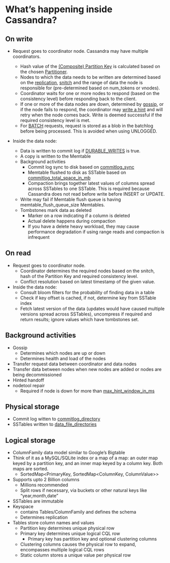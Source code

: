 # What’s happening inside Cassandra?

## On write
* Request goes to coordinator node. Cassandra may have multiple coordinators.
  * Hash value of the [(Composite) Partition Key](http://www.datastax.com/documentation/cql/3.0/cql/cql_reference/create_table_r.html?scroll=reference_ds_v3f_vfk_xj__defining-a-primary-key-column) is calculated based on the chosen [Partitioner](http://www.datastax.com/documentation/cassandra/2.1/cassandra/architecture/architecturePartitionerAbout_c.html).
  * Nodes to which the data needs to be written are determined based on the [replication](http://www.datastax.com/documentation/cassandra/2.1/cassandra/architecture/architectureDataDistributeReplication_c.html), [snitch](http://www.datastax.com/documentation/cassandra/2.1/cassandra/architecture/architectureSnitchesAbout_c.html) and the range of data the node is responsible for (pre-determined based on num_tokens or vnodes).
  * Coordinator waits for one or more nodes to respond (based on the consistency level) before responding back to the client.
  * If one or more of the data nodes are down, determined by [gossip](http://www.datastax.com/documentation/cassandra/2.1/cassandra/architecture/architectureGossipAbout_c.html), or if the node fails to respond, the coordinator may [write a hint](http://www.datastax.com/dev/blog/modern-hinted-handoff) and will retry when the node comes back. Write is deemed successful if the required consistency level is met.
  * For [BATCH](http://www.datastax.com/documentation/cql/3.1/cql/cql_reference/batch_r.html) requests, request is stored as a blob in the batchlog before being processed. This is avoided when using UNLOGGED.

* Inside the data node:
  * Data is written to commit log if [DURABLE_WRITES](http://www.datastax.com/documentation/cql/3.1/cql/cql_reference/create_keyspace_r.html?scroll=reference_ds_ask_vyj_xj__durable-writes) is true.
  * A copy is written to the Memtable
  * Background activities
     * Commit log sync to disk based on [commitlog_sync](http://www.datastax.com/documentation/cassandra/2.1/cassandra/configuration/configCassandra_yaml_r.html?scroll=reference_ds_qfg_n1r_1k__commitlog_sync)
     * Memtable flushed to disk as SSTable based on [commitlog_total_space_in_mb](http://www.datastax.com/documentation/cassandra/2.1/cassandra/configuration/configCassandra_yaml_r.html?scroll=reference_ds_qfg_n1r_1k__commitlog_total_space_in_mb)
     * Compaction brings together latest values of columns spread across SSTables to one SSTable. This is required because Cassandra does not read before write before INSERT or UPDATE.
  * Write may fail if Memtable flush queue is having memtable_flush_queue_size Memtables.
  * Tombstones mark data as deleted
     * Marker on a row indicating if a column is deleted
     * Actual delete happens during compaction
     * If you have a delete heavy workload, they may cause performance degradation if using range reads and compaction is infrequent

## On read
* Request goes to coordinator node.
  * Coordinator determines the required nodes based on the snitch, hash of the Partition Key and required consistency level.
  * Conflict resolution based on latest timestamp of the given value.
* Inside the data node:
  * Consult bloom filters for the probability of finding data in a table
  * Check if key offset is cached, if not, determine key from SSTable index
  * Fetch latest version of the data (updates would have caused multiple versions spread across SSTables), uncompress if required and return results; ignore values which have tombstones set.

## Background activities
* Gossip
  * Determines which nodes are up or down
  * Determines health and load of the nodes
* Transfer request data between coordinator and data nodes
* Transfer data between nodes when new nodes are added or nodes are being decommissioned
* Hinted handoff
* nodetool repair
  * Required if node is down for more than [max_hint_window_in_ms](http://www.datastax.com/documentation/cassandra/2.1/cassandra/configuration/configCassandra_yaml_r.html?scroll=reference_ds_qfg_n1r_1k__max_hint_window_in_ms)

## Physical storage
* Commit log witten to [commitlog_directory](http://www.datastax.com/documentation/cassandra/2.1/cassandra/configuration/configCassandra_yaml_r.html?scroll=reference_ds_qfg_n1r_1k__commitlog_directory)
* SSTables written to [data_file_directories](http://www.datastax.com/documentation/cassandra/2.1/cassandra/configuration/configCassandra_yaml_r.html?scroll=reference_ds_qfg_n1r_1k__data_file_directories)

## Logical storage
* ColumnFamily data model similar to Google’s Bigtable
* Think of it as a MySQL/SQLite index or a map of a map: an outer map keyed by a partition key, and an inner map keyed by a column key. Both maps are sorted.
  * SortedMap&lt;PrimaryKey, SortedMap&lt;ColumnKey, ColumnValue&gt;&gt;
* Supports upto 2 Billion columns
  * Millions recommended
  * Split rows if necessary, via buckets or other natural keys like “year,month,date”
* SSTables are immutable
* Keyspace
  * contains Tables/ColumnFamily and defines the schema
  * Determines replication
* Tables store column names and values
  * Partition key determines unique physical row
  * Primary key determines unique logical CQL row
     * Primary key has partition key and optional clustering columns
  * Clustering columns causes the physical row to expand, encompasses multiple logical CQL rows
  * Static column stores a unique value per physical row

